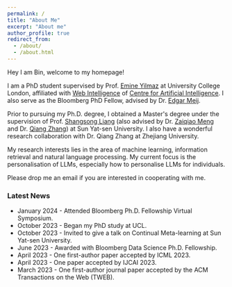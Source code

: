 ```yaml
---
permalink: /
title: "About Me"
excerpt: "About me"
author_profile: true
redirect_from: 
  - /about/
  - /about.html
---
```

  Hey I am Bin, welcome to my homepage!

 I am a PhD student supervised by Prof. [Emine Yilmaz](https://sites.google.com/site/emineyilmaz/) at University College London, affiliated with [Web Intelligence](https://wi.cs.ucl.ac.uk/) of [Centre for Artificial Intelligence](https://www.ucl.ac.uk/ai-centre/). I also serve as the Bloomberg PhD Fellow, advised by Dr. [Edgar Meij](https://edgar.meij.pro/).

 Prior to pursuing my Ph.D. degree, I obtained a Master's degree under the supervision of Prof. [Shangsong Liang](https://scholar.google.com/citations?user=4uggVcIAAAAJ&hl=en) (also advised by Dr. [Zaiqiao Meng](https://mengzaiqiao.github.io/) and Dr. [Qiang Zhang](https://qiangairesearcher.github.io/)) at Sun Yat-sen University. I also have a wonderful research collaboration with Dr. Qiang Zhang at Zhejiang University.

 My research interests lies in the area of machine learning, information retrieval and natural language processing. My current focus is the personalisation of LLMs, especially how to personalise LLMs for individuals.

 Please drop me an email if you are interested in cooperating with me.

### Latest News


 - January 2024 - Attended Bloomberg Ph.D. Fellowship Virtual Symposium.
 - October 2023 - Began my PhD study at UCL.
 - October 2023 - Invited to give a talk on Continual Meta-learning at Sun Yat-sen University.
 - June 2023 - Awarded with Bloomberg Data Science Ph.D. Fellowship.
 - April 2023 - One first-author paper accepted by ICML 2023.
 - April 2023 - One paper accepted by IJCAI 2023.
 - March 2023 - One first-author journal paper accepted by the ACM Transactions on the Web (TWEB).